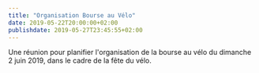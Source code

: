 ```yaml
---
title: "Organisation Bourse au Vélo"
date: 2019-05-22T20:00:00+02:00
publishdate: 2019-05-27T23:45:55+02:00
---
```


Une réunion pour planifier l'organisation de la bourse au vélo du dimanche 2 juin
2019, dans le cadre de la fête du vélo.
